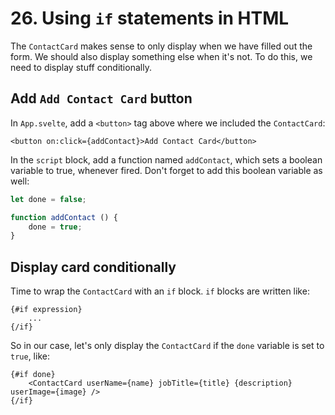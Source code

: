 # 26. Using `if` statements in HTML

The `ContactCard` makes sense to only display when we have filled out the form.
We should also display something else when it's not.
To do this, we need to display stuff conditionally.

## Add `Add Contact Card` button

In `App.svelte`, add a `<button>` tag above where we included the `ContactCard`:

```svelte
<button on:click={addContact}>Add Contact Card</button>
```

In the `script` block, add a function named `addContact`, which sets a boolean variable to true, whenever fired. Don't forget to add this boolean variable as well:

```js
let done = false;

function addContact () {
    done = true;
}
```

## Display card conditionally

Time to wrap the `ContactCard` with an `if` block.
`if` blocks are written like:

```svelte
{#if expression}
	...
{/if}
```

So in our case, let's only display the `ContactCard` if the `done` variable is set to `true`, like:

```svelte
{#if done}
    <ContactCard userName={name} jobTitle={title} {description} userImage={image} />
{/if}
```
